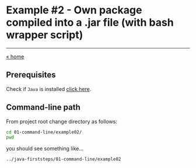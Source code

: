 # Example #2 - Own package compiled into a .jar file (with bash wrapper script)
---

[« home](../../README.md)

## Prerequisites

Check if `Java` is installed [click here](../../JAVA.md).

## Command-line path

From project root change directory as follows:

```bash
cd 01-command-line/example02/
pwd
```

you should see something like... 

```bash
../java-firststeps/01-command-line/example02
```

